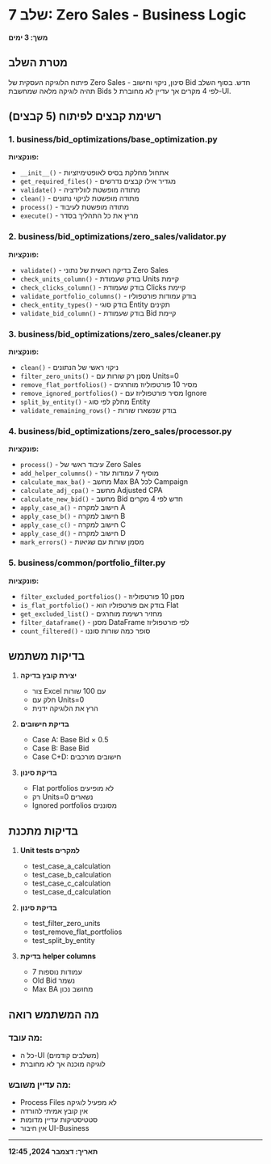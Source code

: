 # שלב 7: Zero Sales - Business Logic
**משך: 3 ימים**

## מטרת השלב
פיתוח הלוגיקה העסקית של Zero Sales - סינון, ניקוי וחישוב Bid חדש. בסוף השלב תהיה לוגיקה מלאה שמחשבת Bids לפי 4 מקרים אך עדיין לא מחוברת ל-UI.

## רשימת קבצים לפיתוח (5 קבצים)

### 1. business/bid_optimizations/base_optimization.py
**פונקציות:**
- `__init__()` - אתחול מחלקת בסיס לאופטימיזציות
- `get_required_files()` - מגדיר אילו קבצים נדרשים
- `validate()` - מתודה מופשטת לוולידציה
- `clean()` - מתודה מופשטת לניקוי נתונים
- `process()` - מתודה מופשטת לעיבוד
- `execute()` - מריץ את כל התהליך בסדר

### 2. business/bid_optimizations/zero_sales/validator.py
**פונקציות:**
- `validate()` - בדיקה ראשית של נתוני Zero Sales
- `check_units_column()` - בודק שעמודת Units קיימת
- `check_clicks_column()` - בודק שעמודת Clicks קיימת
- `validate_portfolio_columns()` - בודק עמודות פורטפוליו
- `check_entity_types()` - בודק סוגי Entity תקינים
- `validate_bid_column()` - בודק שעמודת Bid קיימת

### 3. business/bid_optimizations/zero_sales/cleaner.py
**פונקציות:**
- `clean()` - ניקוי ראשי של הנתונים
- `filter_zero_units()` - מסנן רק שורות עם Units=0
- `remove_flat_portfolios()` - מסיר 10 פורטפוליוז מוחרגים
- `remove_ignored_portfolios()` - מסיר פורטפוליוז עם Ignore
- `split_by_entity()` - מחלק לפי סוג Entity
- `validate_remaining_rows()` - בודק שנשארו שורות

### 4. business/bid_optimizations/zero_sales/processor.py
**פונקציות:**
- `process()` - עיבוד ראשי של Zero Sales
- `add_helper_columns()` - מוסיף 7 עמודות עזר
- `calculate_max_ba()` - מחשב Max BA לכל Campaign
- `calculate_adj_cpa()` - מחשב Adjusted CPA
- `calculate_new_bid()` - מחשב Bid חדש לפי 4 מקרים
- `apply_case_a()` - חישוב למקרה A
- `apply_case_b()` - חישוב למקרה B
- `apply_case_c()` - חישוב למקרה C
- `apply_case_d()` - חישוב למקרה D
- `mark_errors()` - מסמן שורות עם שגיאות

### 5. business/common/portfolio_filter.py
**פונקציות:**
- `filter_excluded_portfolios()` - מסנן 10 פורטפוליוז
- `is_flat_portfolio()` - בודק אם פורטפוליו הוא Flat
- `get_excluded_list()` - מחזיר רשימת מוחרגים
- `filter_dataframe()` - מסנן DataFrame לפי פורטפוליוז
- `count_filtered()` - סופר כמה שורות סוננו

## בדיקות משתמש

1. **יצירת קובץ בדיקה**
   - צור Excel עם 100 שורות
   - חלק עם Units=0
   - הרץ את הלוגיקה ידנית

2. **בדיקת חישובים**
   - Case A: Base Bid × 0.5
   - Case B: Base Bid
   - Case C+D: חישובים מורכבים

3. **בדיקת סינון**
   - Flat portfolios לא מופיעים
   - רק Units=0 נשארים
   - Ignored portfolios מסוננים

## בדיקות מתכנת

1. **Unit tests למקרים**
   - test_case_a_calculation
   - test_case_b_calculation
   - test_case_c_calculation
   - test_case_d_calculation

2. **בדיקת סינון**
   - test_filter_zero_units
   - test_remove_flat_portfolios
   - test_split_by_entity

3. **בדיקת helper columns**
   - 7 עמודות נוספות
   - Old Bid נשמר
   - Max BA מחושב נכון

## מה המשתמש רואה

### מה עובד:
- כל ה-UI (משלבים קודמים)
- לוגיקה מוכנה אך לא מחוברת

### מה עדיין משובש:
- Process Files לא מפעיל לוגיקה
- אין קובץ אמיתי להורדה
- סטטיסטיקות עדיין מדומות
- אין חיבור UI-Business

---
**תאריך: דצמבר 2024, 12:45**
